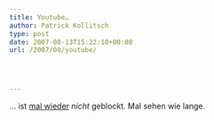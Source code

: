 ```yaml
---
title: Youtube…
author: Patrick Kollitsch
type: post
date: 2007-08-13T15:22:10+00:00
url: /2007/08/youtube/




---
```

... ist <a href="1338">mal wieder</a> _nicht_ geblockt. Mal sehen wie lange.